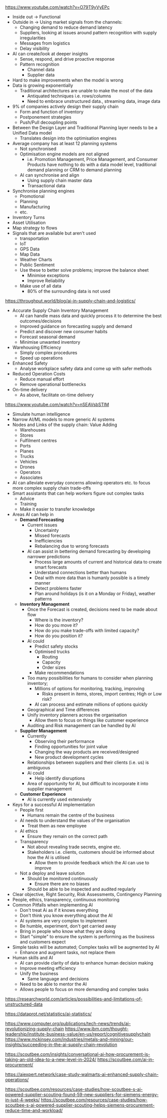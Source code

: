 https://www.youtube.com/watch?v=O79T9yVyEPc
- Inside out → Functional
- Outside in → Using market signals from the channels:
	- Changing demand to reduce demand latency
	- Suppliers, looking at issues around pattern recognition with supply irregularities
	- Messages from logistics
	- Delay visibility
- AI can create/look at deeper insights
	- Sense, respond, and drive proactive response
	- Pattern recognition
		- Channel data
		- Supplier data
- Hard to make improvements when the model is wrong
- Data is growing exponentially
	- Traditional architectures are unable to make the most of the data
		- Antiquated techniques i.e. rows/columns
		- Need to embrace unstructured data., streaming data, image data
- 9% of companies actively design their supply chain
	- Form and function of inventory
	- Postponement strategies
	- Push/Pull decoupling points
- Between the Design Layer and Traditional Planning layer needs to be a Unified Data model
	- Translates design into the optimisation engines
- Average company has at least 12 planning systems
	- Not synchronised
	- Optimisation engine models are not aligned
		- i.e. Promotion Management, Price Management, and Consumer Products have nothing to do with a data model level, traditional demand planning or CRM to demand planning
	- AI can synchronise and align
		- Using supply chain master data
		- Transactional data
- Synchronise planning engines
	- Promotional
	- Planning
	- Manufacturing
	- etc.
- Inventory Turns
- Asset Utilisation
- Map strategy to flows
- Signals that are available but aren't used
	- transportation
	- IoT
	- GPS Data
	- Map Data
	- Weather Charts
	- Public Sentiment
	- Use these to better solve problems; improve the balance sheet
		- Minimise exceptions
		- Improve Reliability
	- Make use of all data
		- 80% of the surrounding data is not used

https://throughput.world/blog/ai-in-supply-chain-and-logistics/
- Accurate Supply Chain Inventory Management
	- AI can handle mass data and quickly process it to determine the best outcomes/decisions
	- Improved guidance on forecasting supply and demand
	- Predict and discover new consumer habits
	- Forecast seasonal demand
	- Minimise unwanted inventory
- Warehousing Efficiency
	- Simply complex procedures
	- Speed up operations
- Enhanced Safety
	- Analyse workplace safety data and come up with safer methods
- Reduced Operation Costs
	- Reduce manual effort
	- Remove operational bottlenecks
- On-time delivery
	- As above, facilitate on-time delivery

https://www.youtube.com/watch?v=nSEAVsbSTIM
- Simulate human intelligence
- Narrow AI/ML models to more generic AI systems
- Nodes and Links of the supply chain: Value Adding
	- Warehouses
	- Stores
	- Fulfilment centres
	- Ports
	- Planes
	- Trucks
	- Vehicles
	- Drones
	- Operators
	- Associates
- AI can alleviate everyday concerns allowing operators etc. to focus more complex supply chain trade-offs
- Smart assistants that can help workers figure out complex tasks
	- Advice
	- Training
	- Make it easier to transfer knowledge
- Areas AI can help in
	- **Demand Forecasting**
		- Current issues
			- Uncertainty
			- Missed forecasts
			- Inefficiencies
			- Rebalancing due to wrong forecasts
		- AI can assist in bettering demand forecasting by developing narrower predictions
			- Process large amounts of current and historical data to create smart forecasts
			- Understand connections better than humans
			- Deal with more data than is humanly possible is a timely manner
			- Detect problems faster
			- Plan around holidays (is it on a Monday or Friday), weather patterns
	- **Inventory Management**
		- Once the Forecast is created, decisions need to be made about flow
			- Where is the inventory?
			- How do you move it?
			- How do you make trade-offs with limited capacity?
			- How do you position it?
		- AI could
			- Predict safety stocks
			- Optimised trucks
				- Routing
				- Capacity
				- Order sizes
			- Make recommendations
		- Too many possibilities for humans to consider when planning inventory; 
			- Millions of options for monitoring, tracking, improving
				- Risks present in items, stores, import centres; High or Low risk?
			- AI can process and estimate millions of options quickly
		- Geographical and Time differences
		- Unify inventory planners across the organisation
			- Allow them to focus on things like customer experience
		- Auditing and Risk management can be handled by AI
	- **Supplier Management**
		- Currently
			- Observing their performance
			- Finding opportunities for joint value
			- Changing the way products are received/designed
			- New product development cycles
		- Relationships between suppliers and their clients (i.e. us) is ambiguous
		- Ai could
			- Help identify disruptions
		- Area of opportunity for AI, but difficult to incorporate it into supplier management
	- **Customer Experience**
		- AI is currently used extensively
- Keys for a successful AI implementation
	- People first
		- Humans remain the centre of the business
	- AI needs to understand the values of the organisation
		- Treat them as new employee
	- AI ethics
		- Ensure they remain on the correct path
	- Transparency
		- Not about revealing trade secrets, engine etc.
		- Stakeholders i.e. clients, customers should be informed about how the AI is utilised
			- Allow them to provide feedback which the AI can use to improve
	- Not a deploy and leave solution
		- Should be monitored continuously
			- Ensure there are no biases
		- Should be able to be inspected and audited regularly
- Clear objective, Right Security, Risk Assessments, Contingency Planning
- People, ethics, transparency, continuous monitoring
- Common Pitfalls when implementing AI
	- Don't treat Ai as if it knows everything
	- Don't think you know everything about the AI
	- AI systems are very complex to implement
	- Be humble, experiment, don't get carried away
	- Bring in people who know what they are doing
	- Start "simple" to ensure the system is performing as the business and customers expect
- Simple tasks will be automated; Complex tasks will be augmented by AI
	- Enhance and augment tasks, not replace them
- Human skills and AI
	- AI can provide clarity of data to enhance human decision making
	- Improve meeting efficiency
	- Unify the business
		- Same language and decisions
	- Need to be able to mentor the AI
	- Allows people to focus on more demanding and complex tasks

https://researchworld.com/articles/possibilities-and-limitations-of-unstructured-data

https://dataprot.net/statistics/ai-statistics/

https://www.computer.org/publications/tech-news/trends/ai-revolutionizing-supply-chain
https://www.ibm.com/thought-leadership/institute-business-value/en-us/report/cognitivesupplychain
https://www.mckinsey.com/industries/metals-and-mining/our-insights/succeeding-in-the-ai-supply-chain-revolution

https://scoutbee.com/insights/conversational-ai-how-procurement-is-taking-an-old-idea-to-a-new-level-in-2024/
https://scoutbee.com/ai-in-procurement/

https://aiexpert.network/case-study-walmarts-ai-enhanced-supply-chain-operations/

https://scoutbee.com/resources/case-studies/how-scoutbee-s-ai-powered-supplier-scouting-found-59-new-suppliers-for-siemens-energy-in-just-4-weeks/
https://scoutbee.com/resources/case-studies/how-scoutbee-s-ai-powered-supplier-scouting-helps-siemens-procurement-reduce-time-and-workload/


